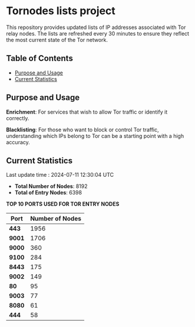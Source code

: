 # Tornodes lists project

This repository provides updated lists of IP addresses associated with Tor relay nodes. The lists are refreshed every 30 minutes to ensure they reflect the most current state of the Tor network.

## Table of Contents

- [Purpose and Usage](#purpose-and-usage)
- [Current Statistics](#current-statistics)


## Purpose and Usage

**Enrichment**: For services that wish to allow Tor traffic or identify it correctly.

**Blacklisting**: For those who want to block or control Tor traffic, understanding which IPs belong to Tor can be a starting point with a high accuracy.

## Current Statistics

Last update time : 2024-07-11 12:30:04 UTC

- **Total Number of Nodes**: 8192
- **Total of Entry Nodes**: 6398

**TOP 10 PORTS USED FOR TOR ENTRY NODES**

| **Port** | **Number of Nodes** |
|------|-----------------|
| **443**   | 1956  |
| **9001**   | 1706  |
| **9000**   | 360  |
| **9100**   | 284  |
| **8443**   | 175  |
| **9002**   | 149  |
| **80**   | 95  |
| **9003**   | 77  |
| **8080**   | 61  |
| **444**   | 58  |

